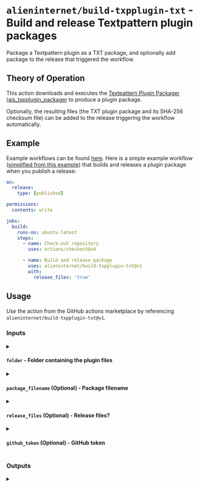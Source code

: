 # `alieninternet/build-txpplugin-txt` - Build and release Textpattern plugin packages

Package a Textpattern plugin as a TXT package, and optionally add package to the release that triggered the workflow.

## Theory of Operation

This action downloads and executes the [Textpattern Plugin Packager (ais_txpplugin_packager](https://github.com/alieninternet/ais_txpplugin_packager) 
to produce a plugin package.

Optionally, the resulting files (the TXT plugin package and its SHA-256 checksum file) can be added to the release triggering the workflow automatically.

## Example

Example workflows can be found [here](https://github.com/alieninternet/build-txpplugin-txt/blob/main/examples).
Here is a simple example workflow ([simplified from this example](https://github.com/alieninternet/build-txpplugin-txt/blob/main/examples/simple.md)) 
that builds and releases a plugin package when you publish a release:

```yaml
on:
  release:
    type: [published]

permissions:
  contents: write

jobs:
  build:
    runs-on: ubuntu-latest
    steps:
      - name: Check-out repository
        uses: actions/checkout@v4

      - name: Build and release package
        uses: alieninternet/build-txpplugin-txt@v1
        with:
          release_files: 'true'
```

## Usage

*Use* the action from the GitHub actions marketplace by referencing `alieninternet/build-txpplugin-txt@v1`.

### Inputs

<details><summary><h4><code>folder</code> - Folder containing the plugin files</h4></summary>
  Folder containing the plugin files (should include manifest.json).

  If not provided, it is assumed the plugin file is in the current working directory. If you haven't changed directory before calling this action, that would be the root of your repository.
</details>

<details><summary><h4><code>package_filename</code> (Optional) - Package filename</h4></summary>
  Optional package filename.

  If not provided, the action will read manifest.json from the specified plugin source folder and construct a filename as <plugin name>_v<version>.txt, with dots in the version replaced by underscores.
</details>

<details><summary><h4><code>release_files</code> (Optional) - Release files?</h4></summary>
  If set to "true", automatically add the generated files to the release.
</details>

<details><summary><h4><code>github_token</code> (Optional) - GitHub token</h4></summary>
  This option defaults to the repository scoped GitHub Token.
  
  If you need more permissions for things such as deploying to another repository, you can add a Personal Access Token (PAT) here.
  
  [Learn more about creating and secrets here.](https://help.github.com/en/actions/automating-your-workflow-with-github-actions/creating-and-using-encrypted-secrets)
  </details>

### Outputs

<details><summary><h4><code></code></h4></summary>
  The filename of the package that was built.

  Append `.sha256` to this for the generated SHA-256 checksum file.
</details>
